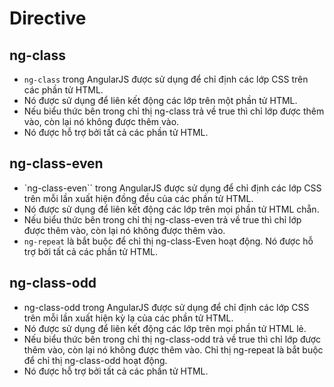 # Directive

## ng-class

- `ng-class` trong AngularJS được sử dụng để chỉ định các lớp CSS trên các phần tử HTML. 
- Nó được sử dụng để liên kết động các lớp trên một phần tử HTML.
- Nếu biểu thức bên trong chỉ thị ng-class trả về true thì chỉ lớp được thêm vào, còn lại nó không được thêm vào. 
- Nó được hỗ trợ bởi tất cả các phần tử HTML.

## ng-class-even

- `ng-class-even`` trong AngularJS được sử dụng để chỉ định các lớp CSS trên mỗi lần xuất hiện đồng đều của các phần tử HTML.
- Nó được sử dụng để liên kết động các lớp trên mọi phần tử HTML chẵn. 
- Nếu biểu thức bên trong chỉ thị ng-class-even trả về true thì chỉ lớp được thêm vào, còn lại nó không được thêm vào. 
- `ng-repeat` là bắt buộc để chỉ thị ng-class-Even hoạt động. Nó được hỗ trợ bởi tất cả các phần tử HTML.

## ng-class-odd

- ng-class-odd  trong AngularJS được sử dụng để chỉ định các lớp CSS trên mỗi lần xuất hiện kỳ ​​lạ của các phần tử HTML. 
- Nó được sử dụng để liên kết động các lớp trên mọi phần tử HTML lẻ. 
- Nếu biểu thức bên trong chỉ thị ng-class-odd trả về true thì chỉ lớp được thêm vào, còn lại nó không được thêm vào. Chỉ thị ng-repeat là bắt buộc để chỉ thị ng-class-odd hoạt động. 
- Nó được hỗ trợ bởi tất cả các phần tử HTML.